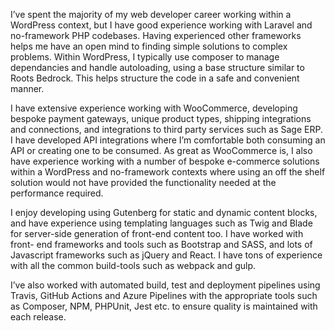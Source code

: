 I’ve spent the majority of my web developer career working within a WordPress context, but I have good experience working with Laravel and no-framework PHP codebases. Having experienced other frameworks helps me have an open mind to finding simple solutions to complex problems. Within WordPress, I typically use composer to manage dependancies and handle autoloading, using a base structure similar to Roots Bedrock. This helps structure the code in a safe and convenient manner.

I have extensive experience working with WooCommerce, developing bespoke payment gateways, unique product types, shipping integrations and connections, and integrations to third party services such as Sage ERP. I have developed API integrations where I’m comfortable both consuming an API or creating one to be consumed. As great as WooCommerce is, I also have experience working with a number of bespoke e-commerce solutions within a WordPress and no-framework contexts where using an off the shelf solution would not have provided the functionality needed at the performance required.

I enjoy developing using Gutenberg for static and dynamic content blocks, and have experience using templating languages such as Twig and Blade for server-side generation of front-end content too. I have worked with front- end frameworks and tools such as Bootstrap and SASS, and lots of Javascript frameworks such as jQuery and React. I have tons of experience with all the common build-tools such as webpack and gulp.

I’ve also worked with automated build, test and deployment pipelines using Travis, GitHub Actions and Azure Pipelines with the appropriate tools such as Composer, NPM, PHPUnit, Jest etc. to ensure quality is maintained with each release.
